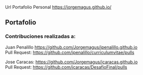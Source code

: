 Url Portafolio Personal
https://jorgemagus.github.io/

<h2>Portafolio</h2>

<h3>Contribuciones realizadas a: </h3>

Juan Penalillo https://github.com/Jorgemagus/jpenalillo.github.io
<br>
Pull Request:  https://github.com/jpenalillo/curriculumvitae/pulls

Jose Caracas: https://github.com/Jorgemagus/jcaracas.github.io
<br>
Pull Request: https://github.com/jcaracas/DesafioFinal/pulls
